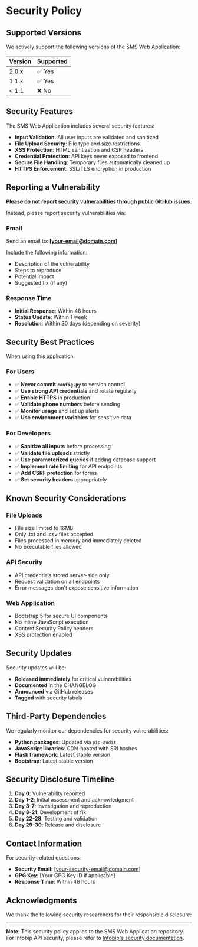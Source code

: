 # Security Policy

## Supported Versions

We actively support the following versions of the SMS Web Application:

| Version | Supported          |
| ------- | ------------------ |
| 2.0.x   | ✅ Yes             |
| 1.1.x   | ✅ Yes             |
| < 1.1   | ❌ No              |

## Security Features

The SMS Web Application includes several security features:

- **Input Validation**: All user inputs are validated and sanitized
- **File Upload Security**: File type and size restrictions
- **XSS Protection**: HTML sanitization and CSP headers
- **Credential Protection**: API keys never exposed to frontend
- **Secure File Handling**: Temporary files automatically cleaned up
- **HTTPS Enforcement**: SSL/TLS encryption in production

## Reporting a Vulnerability

**Please do not report security vulnerabilities through public GitHub issues.**

Instead, please report security vulnerabilities via:

### Email
Send an email to: **[your-email@domain.com]**

Include the following information:
- Description of the vulnerability
- Steps to reproduce
- Potential impact
- Suggested fix (if any)

### Response Time
- **Initial Response**: Within 48 hours
- **Status Update**: Within 1 week
- **Resolution**: Within 30 days (depending on severity)

## Security Best Practices

When using this application:

### For Users
- ✅ **Never commit `config.py`** to version control
- ✅ **Use strong API credentials** and rotate regularly
- ✅ **Enable HTTPS** in production
- ✅ **Validate phone numbers** before sending
- ✅ **Monitor usage** and set up alerts
- ✅ **Use environment variables** for sensitive data

### For Developers
- ✅ **Sanitize all inputs** before processing
- ✅ **Validate file uploads** strictly
- ✅ **Use parameterized queries** if adding database support
- ✅ **Implement rate limiting** for API endpoints
- ✅ **Add CSRF protection** for forms
- ✅ **Set security headers** appropriately

## Known Security Considerations

### File Uploads
- File size limited to 16MB
- Only .txt and .csv files accepted
- Files processed in memory and immediately deleted
- No executable files allowed

### API Security
- API credentials stored server-side only
- Request validation on all endpoints
- Error messages don't expose sensitive information

### Web Application
- Bootstrap 5 for secure UI components
- No inline JavaScript execution
- Content Security Policy headers
- XSS protection enabled

## Security Updates

Security updates will be:
- **Released immediately** for critical vulnerabilities
- **Documented** in the CHANGELOG
- **Announced** via GitHub releases
- **Tagged** with security labels

## Third-Party Dependencies

We regularly monitor our dependencies for security vulnerabilities:

- **Python packages**: Updated via `pip-audit`
- **JavaScript libraries**: CDN-hosted with SRI hashes
- **Flask framework**: Latest stable version
- **Bootstrap**: Latest stable version

## Security Disclosure Timeline

1. **Day 0**: Vulnerability reported
2. **Day 1-2**: Initial assessment and acknowledgment
3. **Day 3-7**: Investigation and reproduction
4. **Day 8-21**: Development of fix
5. **Day 22-28**: Testing and validation
6. **Day 29-30**: Release and disclosure

## Contact Information

For security-related questions:
- **Security Email**: [your-security-email@domain.com]
- **GPG Key**: [Your GPG Key ID if applicable]
- **Response Time**: Within 48 hours

## Acknowledgments

We thank the following security researchers for their responsible disclosure:

<!-- Will be updated as reports are received -->

---

**Note**: This security policy applies to the SMS Web Application repository. For Infobip API security, please refer to [Infobip's security documentation](https://www.infobip.com/security).

